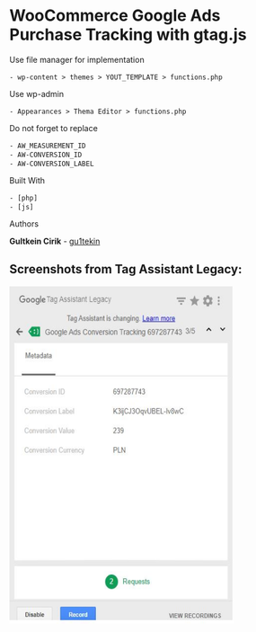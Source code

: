 # WooCommerce Google Ads Purchase Tracking with gtag.js

Use file manager for implementation

```
- wp-content > themes > YOUT_TEMPLATE > functions.php
```

Use wp-admin

```
- Appearances > Thema Editor > functions.php
```

Do not forget to replace

```
- AW_MEASUREMENT_ID
- AW-CONVERSION_ID
- AW-CONVERSION_LABEL
```

Built With

```
- [php]
- [js]
```

Authors

**Gultkein Cirik** - [gu1tekin](https://github.com/gu1tekin)

## Screenshots from Tag Assistant Legacy:

<img src="images/tag-assistance-validation.JPG" width="400px" height="600px">
